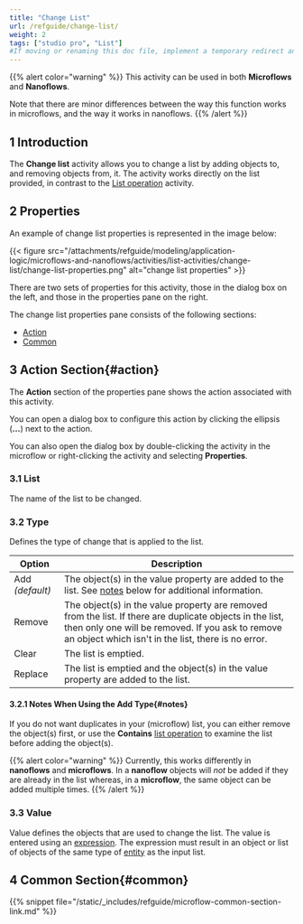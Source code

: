 ```yaml
---
title: "Change List"
url: /refguide/change-list/
weight: 2
tags: ["studio pro", "List"]
#If moving or renaming this doc file, implement a temporary redirect and let the respective team know they should update the URL in the product. See Mapping to Products for more details.
---
```


{{% alert color="warning" %}}
This activity can be used in both **Microflows** and **Nanoflows**.

Note that there are minor differences between the way this function works in microflows, and the way it works in nanoflows.
{{% /alert %}}

## 1 Introduction

The **Change list** activity allows you to change a list by adding objects to, and removing objects from, it. The activity works directly on the list provided, in contrast to the [List operation](/refguide/list-operation/) activity.

## 2 Properties

An example of change list properties is represented in the image below:

{{< figure src="/attachments/refguide/modeling/application-logic/microflows-and-nanoflows/activities/list-activities/change-list/change-list-properties.png" alt="change list properties" >}}

There are two sets of properties for this activity, those in the dialog box on the left, and those in the properties pane on the right.

The change list properties pane consists of the following sections:

* [Action](#action)
* [Common](#common)

## 3 Action Section{#action}

The **Action** section of the properties pane shows the action associated with this activity.

You can open a dialog box to configure this action by clicking the ellipsis (**…**) next to the action.

You can also open the dialog box by double-clicking the activity in the microflow or right-clicking the activity and selecting **Properties**.

### 3.1 List

The name of the list to be changed.

### 3.2 Type

Defines the type of change that is applied to the list.

| Option | Description |
| --- | --- |
| Add *(default)* | The object(s) in the value property are added to the list. See [notes](#notes) below for additional information. |
| Remove | The object(s) in the value property are removed from the list. If there are duplicate objects in the list, then only one will be removed. If you ask to remove an object which isn't in the list, there is no error. |
| Clear | The list is emptied. |
| Replace | The list is emptied and the object(s) in the value property are added to the list. |

#### 3.2.1 Notes When Using the Add Type{#notes}

If you do not want duplicates in your (microflow) list, you can either remove the object(s) first, or use the **Contains** [list operation](/refguide/list-operation/) to examine the list before adding the object(s).

{{% alert color="warning" %}}
Currently, this works differently in **nanoflows** and **microflows**. In a **nanoflow** objects will *not* be added if they are already in the list whereas, in a **microflow**, the same object can be added multiple times.
{{% /alert %}}

### 3.3 Value

Value defines the objects that are used to change the list. The value is entered using an [expression](/refguide/expressions/). The expression must result in an object or list of objects of the same type of [entity](/refguide/entities/) as the input list.

## 4 Common Section{#common}

{{% snippet file="/static/_includes/refguide/microflow-common-section-link.md" %}}
